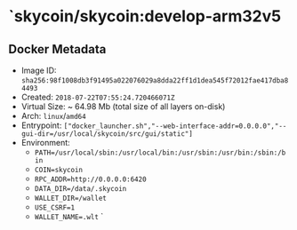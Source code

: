 # `skycoin/skycoin:develop-arm32v5

## Docker Metadata
- Image ID: `sha256:98f1008db3f91495a022076029a8dda22ff1d1dea545f72012fae417dba84493`
- Created: `2018-07-22T07:55:24.720466071Z`
- Virtual Size: ~ 64.98 Mb
  (total size of all layers on-disk)
- Arch: `linux`/`amd64`
- Entrypoint: `["docker_launcher.sh","--web-interface-addr=0.0.0.0","--gui-dir=/usr/local/skycoin/src/gui/static"]`
- Environment:
  - `PATH=/usr/local/sbin:/usr/local/bin:/usr/sbin:/usr/bin:/sbin:/bin`
  - `COIN=skycoin`
  - `RPC_ADDR=http://0.0.0.0:6420`
  - `DATA_DIR=/data/.skycoin`
  - `WALLET_DIR=/wallet`
  - `USE_CSRF=1`
  - `WALLET_NAME=.wlt`
`
